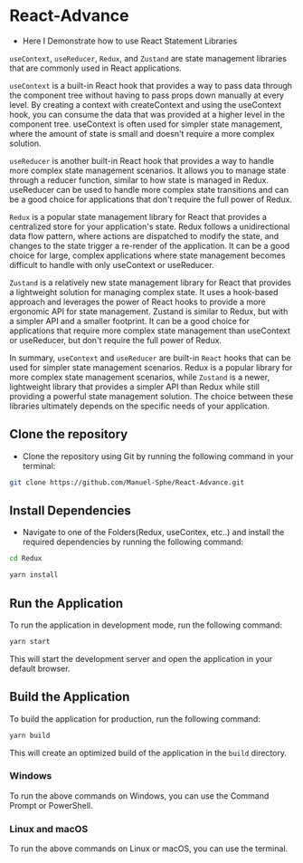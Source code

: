 # React-Advance
- Here I Demonstrate how to use React Statement Libraries

`useContext`, `useReducer`, `Redux`, and `Zustand` are state management libraries that are commonly used in React applications.

`useContext` is a built-in React hook that provides a way to pass data through the component tree without having to pass props down manually at every level. By creating a context with createContext and using the useContext hook, you can consume the data that was provided at a higher level in the component tree. useContext is often used for simpler state management, where the amount of state is small and doesn't require a more complex solution.

`useReducer` is another built-in React hook that provides a way to handle more complex state management scenarios. It allows you to manage state through a reducer function, similar to how state is managed in Redux. useReducer can be used to handle more complex state transitions and can be a good choice for applications that don't require the full power of Redux.

`Redux` is a popular state management library for React that provides a centralized store for your application's state. Redux follows a unidirectional data flow pattern, where actions are dispatched to modify the state, and changes to the state trigger a re-render of the application. It can be a good choice for large, complex applications where state management becomes difficult to handle with only useContext or useReducer.

`Zustand` is a relatively new state management library for React that provides a lightweight solution for managing complex state. It uses a hook-based approach and leverages the power of React hooks to provide a more ergonomic API for state management. Zustand is similar to Redux, but with a simpler API and a smaller footprint. It can be a good choice for applications that require more complex state management than useContext or useReducer, but don't require the full power of Redux.

In summary, `useContext` and `useReducer` are built-in `React` hooks that can be used for simpler state management scenarios. Redux is a popular library for more complex state management scenarios, while `Zustand` is a newer, lightweight library that provides a simpler API than Redux while still providing a powerful state management solution. The choice between these libraries ultimately depends on the specific needs of your application.

## Clone the repository

- Clone the repository using Git by running the following command in your terminal:

```bash
git clone https://github.com/Manuel-Sphe/React-Advance.git
```
## Install Dependencies
- Navigate to one of the Folders(Redux, useContex, etc..) and install the required dependencies by running the following command:

```bash
cd Redux
```

```bash
yarn install
```
## Run the Application
To run the application in development mode, run the following command:
```bash
yarn start
```


This will start the development server and open the application in your default browser.

## Build the Application

To build the application for production, run the following command:
```bash
yarn build
```
This will create an optimized build of the application in the `build` directory.
### Windows

To run the above commands on Windows, you can use the Command Prompt or PowerShell.

### Linux and macOS

To run the above commands on Linux or macOS, you can use the terminal.

